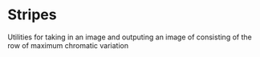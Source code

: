 # Stripes
Utilities for taking in an image and outputing an image of consisting of the row of maximum chromatic variation
